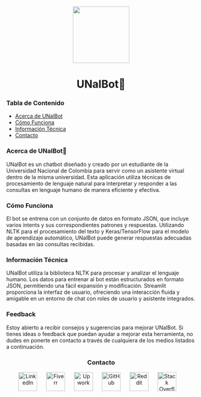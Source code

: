 <h3 align="center"><img src="https://logowik.com/content/uploads/images/escudo-de-la-universidad-nacional-de-colombia-20163327.logowik.com.webp" width="150"></h3>
<h1 align="center"> UNalBot🤖</h1>

<h3>Tabla de Contenido</h3>
<ul>
  <li><a href="#acerca-de-unalbot">Acerca de UNalBot </a></li>
  <li><a href="#cómo-funciona">Cómo Funciona </a></li>
  <li><a href="#información-técnica">Información Técnica </a></li>
  <li><a href="#contacto">Contacto</a></li>
</ul>

<h3>Acerca de UNalBot🤖</h3>
<p>UNalBot es un chatbot diseñado y creado por un estudiante de la Universidad Nacional de Colombia para servir como un asistente virtual dentro de la misma universidad. Esta aplicación utiliza técnicas de procesamiento de lenguaje natural para interpretar y responder a las consultas en lenguaje humano de manera eficiente y efectiva.</p>

<h3>Cómo Funciona</h3>
<p>El bot se entrena con un conjunto de datos en formato JSON, que incluye varios intents y sus correspondientes patrones y respuestas. Utilizando NLTK para el procesamiento del texto y Keras/TensorFlow para el modelo de aprendizaje automático, UNalBot puede generar respuestas adecuadas basadas en las consultas recibidas.</p>

<h3>Información Técnica</h3>
<p>UNalBot utiliza la biblioteca NLTK para procesar y analizar el lenguaje humano. Los datos para entrenar al bot están estructurados en formato JSON, permitiendo una fácil expansión y modificación. Streamlit proporciona la interfaz de usuario, ofreciendo una interacción fluida y amigable en un entorno de chat con roles de usuario y asistente integrados.</p>

<h3 id="feedback">Feedback</h3>
<p>Estoy abierto a recibir consejos y sugerencias para mejorar UNalBot. Si tienes ideas o feedback que puedan ayudar a mejorar esta herramienta, no dudes en ponerte en contacto a través de cualquiera de los medios listados a continuación.</p>

<h3 id="contacto" align="center">Contacto</h3>
<p align="center">
  <a href="https://www.linkedin.com/in/jorge-prieto-b36ab2250/"><img src="https://pngimg.com/uploads/linkedIn/linkedIn_PNG37.png" alt="LinkedIn" width="50" style="margin-right: 20px;"></a>
  <a href="https://www.fiverr.com/andres__jimenez?public_mode=true"><img src="https://freelogopng.com/images/all_img/1656738600fiverr-app-logo.png" alt="Fiverr" width="50" style="margin-right: 20px;"></a>
  <a href="https://www.upwork.com/freelancers/~0142bd1ae6229261b5"><img src="https://w7.pngwing.com/pngs/80/704/png-transparent-upwork-hd-logo-thumbnail.png" alt="Upwork" width="50" style="margin-right: 20px;"></a>
  <a href="https://github.com/Jorge-Andres-Prieto"><img src="https://cdn2.iconfinder.com/data/icons/font-awesome/1792/github-512.png" alt="GitHub" width="50" style="margin-right: 20px;"></a>
  <a href="https://www.reddit.com/user/Flestar/?utm_source=share&utm_medium=web3x&utm_name=web3xcss&utm_term=1&utm_content=share_button"><img src="https://logodownload.org/wp-content/uploads/2018/02/reddit-logo-16.png" alt="Reddit" width="50" style="margin-right: 20px;"></a>
  <a href="https://stackoverflow.com/users/24101727/jorge-prieto"><img src="https://www.logo.wine/a/logo/Stack_Overflow/Stack_Overflow-Icon-Logo.wine.svg" alt="Stack Overflow" width="50" style="margin-right: 20px;"></a>
</p>
